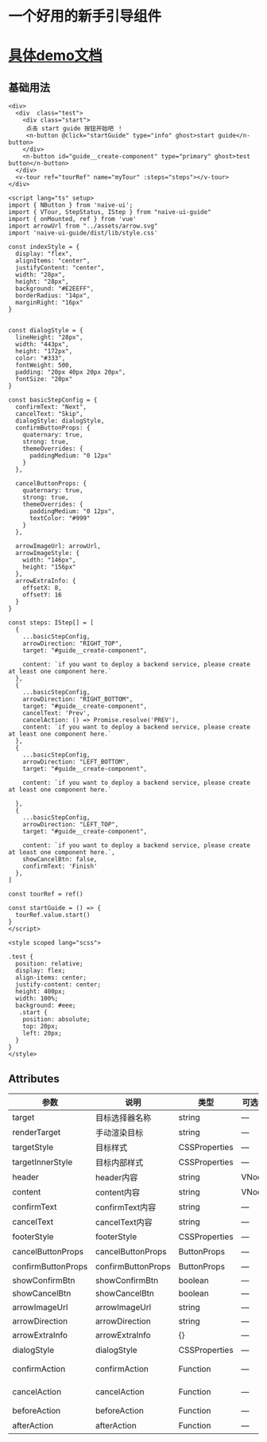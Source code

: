 # 一个好用的新手引导组件

# [具体demo文档](https://mengyubit.github.io/naive-common-components/guide/index.html)


## 基础用法

```vue
<div>
  <div  class="test">
    <div class="start">
     点击 start guide 按钮开始吧 ！
     <n-button @click="startGuide" type="info" ghost>start guide</n-button>
    </div>
    <n-button id="guide__create-component" type="primary" ghost>test button</n-button>
  </div>
  <v-tour ref="tourRef" name="myTour" :steps="steps"></v-tour>
</div>

<script lang="ts" setup>
import { NButton } from 'naive-ui';
import { VTour, StepStatus, IStep } from "naive-ui-guide"
import { onMounted, ref } from 'vue'
import arrowUrl from "../assets/arrow.svg"
import 'naive-ui-guide/dist/lib/style.css'

const indexStyle = {
  display: "flex",
  alignItems: "center",
  justifyContent: "center",
  width: "28px",
  height: "28px",
  background: "#E2EEFF",
  borderRadius: "14px",
  marginRight: "16px"
}


const dialogStyle = {
  lineHeight: "28px",
  width: "443px",
  height: "172px",
  color: "#333",
  fontWeight: 500,
  padding: "20px 40px 20px 20px",
  fontSize: "20px"
}

const basicStepConfig = {
  confirmText: "Next",
  cancelText: "Skip",
  dialogStyle: dialogStyle,
  confirmButtonProps: {
    quaternary: true,
    strong: true,
    themeOverrides: {
      paddingMedium: "0 12px"
    }
  },

  cancelButtonProps: {
    quaternary: true,
    strong: true,
    themeOverrides: {
      paddingMedium: "0 12px",
      textColor: "#999"
    }
  },

  arrowImageUrl: arrowUrl,
  arrowImageStyle: {
    width: "146px",
    height: "156px"
  },
  arrowExtraInfo: {
    offsetX: 8,
    offsetY: 16
  }
}

const steps: IStep[] = [
  {
    ...basicStepConfig,
    arrowDirection: "RIGHT_TOP",
    target: "#guide__create-component",

    content: `if you want to deploy a backend service, please create at least one component here.`
  },
  {
    ...basicStepConfig,
    arrowDirection: "RIGHT_BOTTOM",
    target: "#guide__create-component",
    cancelText: 'Prev',
    cancelAction: () => Promise.resolve('PREV'),
    content: `if you want to deploy a backend service, please create at least one component here.`
  },
  {
    ...basicStepConfig,
    arrowDirection: "LEFT_BOTTOM",
    target: "#guide__create-component",

    content: `if you want to deploy a backend service, please create at least one component here.`
    
  },
  {
    ...basicStepConfig,
    arrowDirection: "LEFT_TOP",
    target: "#guide__create-component",

    content: `if you want to deploy a backend service, please create at least one component here.`,
    showCancelBtn: false,
    confirmText: 'Finish'
  },
]

const tourRef = ref()

const startGuide = () => {
  tourRef.value.start()
}
</script>

<style scoped lang="scss">

.test {
  position: relative;
  display: flex;
  align-items: center;
  justify-content: center;
  height: 400px;
  width: 100%;
  background: #eee;
   .start {
    position: absolute;
    top: 20px;
    left: 20px;
  }
}
</style>
```

## Attributes

| 参数    | 说明   | 类型      | 可选值                                             | 默认值  |
| ------- | ------ | ------- | ------------------------------------------------  | ------- |
| target  | 目标选择器名称 | string| — | body |
| renderTarget | 手动渲染目标 | string  |— | 空 |
| targetStyle | 目标样式 | CSSProperties | — | 空   |
| targetInnerStyle | 目标内部样式 | CSSProperties |  — | 空|
| header | header内容 | string  | VNode |空|
| content | content内容 | string  | VNode|空|
| confirmText | confirmText内容 | string | — |Confirm|
| cancelText | cancelText内容 | string   | — | Skip|
| footerStyle | footerStyle |  CSSProperties |— |空|
| cancelButtonProps | cancelButtonProps |  ButtonProps |— |  空|
| confirmButtonProps | confirmButtonProps |  ButtonProps |— |  空|
| showConfirmBtn | showConfirmBtn |  boolean |— |  true|
| showCancelBtn | showCancelBtn |  boolean |— |  true|
| arrowImageUrl | arrowImageUrl |  string |— |  空|
| arrowDirection | arrowDirection |  string |— |   "RIGHT_TOP"|
| arrowExtraInfo | arrowExtraInfo |  {} |— |  空|
| dialogStyle | dialogStyle |  CSSProperties|—  |  空|
| confirmAction | confirmAction |  Function |— | () => Promise.resolve('NEXT')|
| cancelAction | cancelAction |  Function|—  |  () => Promise.resolve('SKIP')|
| beforeAction | beforeAction |  Function |— |  空|
| afterAction | afterAction |  Function|— |  空|


